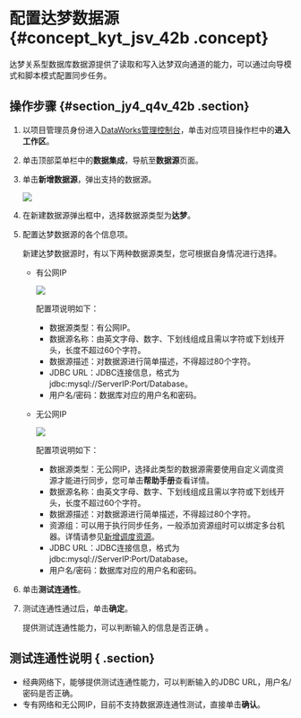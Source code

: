 # 配置达梦数据源 {#concept_kyt_jsv_42b .concept}

达梦关系型数据库数据源提供了读取和写入达梦双向通道的能力，可以通过向导模式和脚本模式配置同步任务。

## 操作步骤 {#section_jy4_q4v_42b .section}

1.  以项目管理员身份进入[DataWorks管理控制台](https://workbench.data.aliyun.com/console)，单击对应项目操作栏中的**进入工作区**。
2.  单击顶部菜单栏中的**数据集成**，导航至**数据源**页面。
3.  单击**新增数据源**，弹出支持的数据源。

    ![](http://static-aliyun-doc.oss-cn-hangzhou.aliyuncs.com/assets/img/16199/15367332657528_zh-CN.png)

4.  在新建数据源弹出框中，选择数据源类型为**达梦**。
5.  配置达梦数据源的各个信息项。

    新建达梦数据源时，有以下两种数据源类型，您可根据自身情况进行选择。

    -   有公网IP

        ![](http://static-aliyun-doc.oss-cn-hangzhou.aliyuncs.com/assets/img/16199/15367332667529_zh-CN.png)

        配置项说明如下：

        -   数据源类型：有公网IP。
        -   数据源名称：由英文字母、数字、下划线组成且需以字符或下划线开头，长度不超过60个字符。
        -   数据源描述：对数据源进行简单描述，不得超过80个字符。
        -   JDBC URL：JDBC连接信息，格式为jdbc:mysql://ServerIP:Port/Database。
        -   用户名/密码：数据库对应的用户名和密码。
    -   无公网IP

        ![](http://static-aliyun-doc.oss-cn-hangzhou.aliyuncs.com/assets/img/16199/15367332667530_zh-CN.png)

        配置项说明如下：

        -   数据源类型：无公网IP，选择此类型的数据源需要使用自定义调度资源才能进行同步，您可单击**帮助手册**查看详情。
        -   数据源名称：由英文字母、数字、下划线组成且需以字符或下划线开头，长度不超过60个字符。
        -   数据源描述：对数据源进行简单描述，不得超过80个字符。
        -   资源组：可以用于执行同步任务，一般添加资源组时可以绑定多台机器。详情请参见[新增调度资源](intl.zh-CN/使用指南/数据集成/常见配置/新增调度资源.md#)。
        -   JDBC URL：JDBC连接信息，格式为jdbc:mysql://ServerIP:Port/Database。
        -   用户名/密码：数据库对应的用户名和密码。
6.  单击**测试连通性**。
7.  测试连通性通过后，单击**确定**。

    提供测试连通性能力，可以判断输入的信息是否正确 。


## 测试连通性说明 { .section}

-   经典网络下，能够提供测试连通性能力，可以判断输入的JDBC URL，用户名/密码是否正确。
-   专有网络和无公网IP，目前不支持数据源连通性测试，直接单击**确认**。

